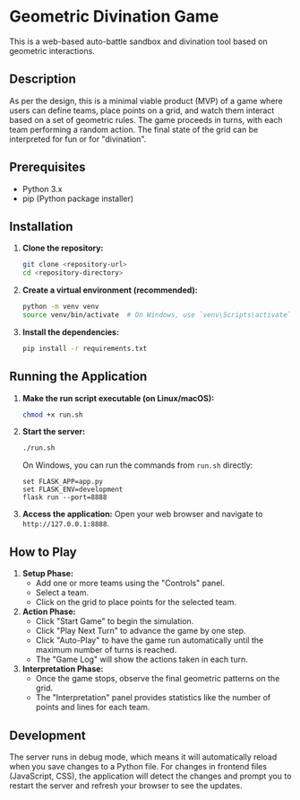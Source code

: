 # Geometric Divination Game

This is a web-based auto-battle sandbox and divination tool based on geometric interactions.

## Description

As per the design, this is a minimal viable product (MVP) of a game where users can define teams, place points on a grid, and watch them interact based on a set of geometric rules. The game proceeds in turns, with each team performing a random action. The final state of the grid can be interpreted for fun or for "divination".

## Prerequisites

- Python 3.x
- pip (Python package installer)

## Installation

1.  **Clone the repository:**
    ```bash
    git clone <repository-url>
    cd <repository-directory>
    ```

2.  **Create a virtual environment (recommended):**
    ```bash
    python -m venv venv
    source venv/bin/activate  # On Windows, use `venv\Scripts\activate`
    ```

3.  **Install the dependencies:**
    ```bash
    pip install -r requirements.txt
    ```

## Running the Application

1.  **Make the run script executable (on Linux/macOS):**
    ```bash
    chmod +x run.sh
    ```

2.  **Start the server:**
    ```bash
    ./run.sh
    ```
    On Windows, you can run the commands from `run.sh` directly:
    ```batch
    set FLASK_APP=app.py
    set FLASK_ENV=development
    flask run --port=8888
    ```

3.  **Access the application:**
    Open your web browser and navigate to `http://127.0.0.1:8888`.

## How to Play

1.  **Setup Phase:**
    - Add one or more teams using the "Controls" panel.
    - Select a team.
    - Click on the grid to place points for the selected team.
2.  **Action Phase:**
    - Click "Start Game" to begin the simulation.
    - Click "Play Next Turn" to advance the game by one step.
    - Click "Auto-Play" to have the game run automatically until the maximum number of turns is reached.
    - The "Game Log" will show the actions taken in each turn.
3.  **Interpretation Phase:**
    - Once the game stops, observe the final geometric patterns on the grid.
    - The "Interpretation" panel provides statistics like the number of points and lines for each team.

## Development

The server runs in debug mode, which means it will automatically reload when you save changes to a Python file. For changes in frontend files (JavaScript, CSS), the application will detect the changes and prompt you to restart the server and refresh your browser to see the updates.